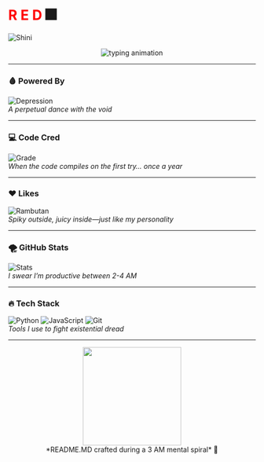 # <span style="color:red">R E D</span> 🎆

![Shini](https://media.giphy.com/media/v1.Y2lkPTc5MGI3NjExaXg3d2VnY3h4dTk0d2U4eG5vbmRqNnV5cGN0b3FmY2Q2aHp5cWsyMCZlcD12MV9pbnRlcm5hbF9naWZfYnlfaWQmY3Q9Zw/13HgwGsXF0aiGY/giphy.gif)

<p align="center">
  <img src="https://readme-typing-svg.demolab.com?font=Fira+Code&size=30&duration=3000&pause=1000&color=FF0000&center=true&vCenter=true&width=435&lines=IM+TRYING+OKAYYYY!!!" alt="typing animation" />
</p>

---

### **🩸 Powered By**  
![Depression](https://media.giphy.com/media/3o7btPCcdNniyf0ArS/giphy.gif)  
*A perpetual dance with the void*  

---

### **💻 Code Cred**  
![Grade](https://img.shields.io/badge/Programming-A%2B-ff0000?style=for-the-badge&logo=matrix&logoColor=white)  
*When the code compiles on the first try… once a year*  

---

### **❤️ Likes**  
![Rambutan](https://media.giphy.com/media/xThta1SAy7s0g4CDg4/giphy.gif)  
*Spiky outside, juicy inside—just like my personality*  

---

### **🌪️ GitHub Stats**  
![Stats](https://github-readme-stats.vercel.app/api?username=YourUsername&show_icons=true&theme=radical&bg_color=00000000)  
*I swear I’m productive between 2-4 AM*  

---

### **🔥 Tech Stack**  
![Python](https://img.shields.io/badge/Python-FF0000?style=for-the-badge&logo=python&logoColor=yellow)
![JavaScript](https://img.shields.io/badge/JavaScript-FF0000?style=for-the-badge&logo=javascript&logoColor=%23F7DF1E)
![Git](https://img.shields.io/badge/Git-FF0000?style=for-the-badge&logo=git&logoColor=white)  
*Tools I use to fight existential dread*  

---

<p align="center">
  <img src="https://media.giphy.com/media/3o7TKMt1VV26kEKedK/giphy.gif" width="200">
  <br>
  *README.MD crafted during a 3 AM mental spiral* 🌌
</p>
